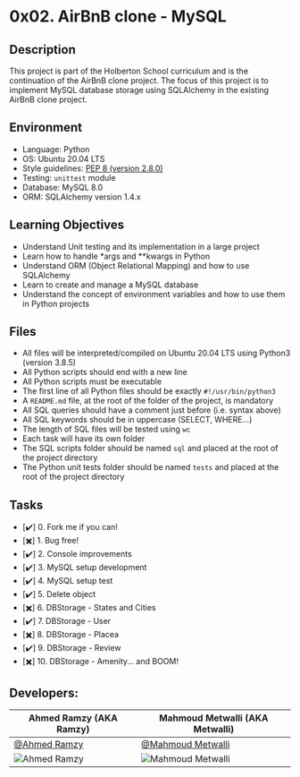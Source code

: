 # 0x02. AirBnB clone - MySQL


## Description
This project is part of the Holberton School curriculum and is the continuation of the AirBnB clone project. The focus of this project is to implement MySQL database storage using SQLAlchemy in the existing AirBnB clone project.

## Environment
- Language: Python
- OS: Ubuntu 20.04 LTS
- Style guidelines: [PEP 8 (version 2.8.0)](https://www.python.org/dev/peps/pep-0008/)
- Testing: `unittest` module
- Database: MySQL 8.0
- ORM: SQLAlchemy version 1.4.x

## Learning Objectives
- Understand Unit testing and its implementation in a large project
- Learn how to handle *args and **kwargs in Python
- Understand ORM (Object Relational Mapping) and how to use SQLAlchemy
- Learn to create and manage a MySQL database
- Understand the concept of environment variables and how to use them in Python projects

## Files
- All files will be interpreted/compiled on Ubuntu 20.04 LTS using Python3 (version 3.8.5)
- All Python scripts should end with a new line
- All Python scripts must be executable
- The first line of all Python files should be exactly `#!/usr/bin/python3`
- A `README.md` file, at the root of the folder of the project, is mandatory
- All SQL queries should have a comment just before (i.e. syntax above)
- All SQL keywords should be in uppercase (SELECT, WHERE...)
- The length of SQL files will be tested using `wc`
- Each task will have its own folder
- The SQL scripts folder should be named `sql` and placed at the root of the project directory
- The Python unit tests folder should be named `tests` and placed at the root of the project directory

## Tasks
- [✔️] 0. Fork me if you can!
- [✖️] 1. Bug free!
- [✔️] 2. Console improvements
- [✔️] 3. MySQL setup development
- [✔️] 4. MySQL setup test
- [✔️] 5. Delete object
- [✖️] 6. DBStorage - States and Cities
- [✔️] 7. DBStorage - User
- [✖️] 8. DBStorage - Placea
- [✔️] 9. DBStorage - Review
- [✖️] 10. DBStorage - Amenity... and BOOM!

## Developers:

| **Ahmed Ramzy (AKA Ramzy)** | **Mahmoud Metwalli (AKA Metwalli)** |
|---|---|
|[@Ahmed Ramzy](https://www.github.com/RamzyAR7) | [@Mahmoud Metwalli](https://github.com/MahmoudMetwalli)|
| ![Ahmed Ramzy](https://github.com/RamzyAR7/AirBnB_clone/blob/main/Images/image%20(1).png) | ![Mahmoud Metwalli](https://github.com/RamzyAR7/AirBnB_clone/blob/main/Images/image%20(2).png)|
